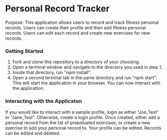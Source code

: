 # Personal Record Tracker

Purpose: This application allows users to record and track fitness personal records. Users can create their profile and then add fitness personal records. Users can edit each record and create new exercises for new records.

### Getting Started

1. Fork and clone this repository to a directory of your choosing.
2. Open a terminal window and navigate to the directory you used in step 1.
3. Inside that directory, run "npm install".
4. Open a second terminal tab in the same directory and run "npm start". This will start the application in your browser. You can now interact with the application.

### Interacting with the Applicaton

If you would like to interact with a sample profile, login as either "Joe_Test" or "Jane_Test". Otherwise, create a login profile. Once created, either add a personal record from the list of prepoluated exercises, or create a new exercise to add your personal record to. Your profile can be edited. Records can be edited and deleted.